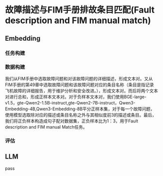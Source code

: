 # 故障描述与FIM手册排故条目匹配(Fault description and FIM manual match)

## Embedding
### 任务构建

### 数据构建
我们从FIM手册中选取故障问题和对该故障问题的详细描述，形成文本对。又从FIM手册的第49章中选取故障问题和该故障问题对应的条目名称（条目是指记录飞机故障的详细报告，用于维护分析和安全改进。），形成文本对。而后将两个文本对进行总和，形成正样本文本对。对于负样本文本对，我们使用BGE-large-v1.5，gte-Qwen2-1.5B-instruct,gte-Qwen2-7B-instruct，Qwen3-Embedding-4B,Qwen3-Embedding-8B平分正样本集，对于每一个故障问题，使用模型选取除对应的描述或条目名称之外与其相似度前3的描述或条目。最后，我们将正负样本构造成句子配对数据集，正负样本比为1：3，用于Fault description and FIM manual Match任务。



### 评估


## LLM
pass
